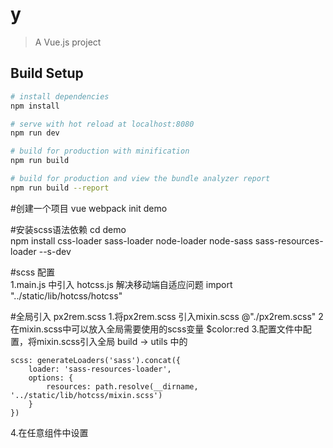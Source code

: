 # y

> A Vue.js project

## Build Setup

``` bash
# install dependencies
npm install

# serve with hot reload at localhost:8080
npm run dev

# build for production with minification
npm run build

# build for production and view the bundle analyzer report
npm run build --report
```
#创建一个项目
vue webpack init demo 

#安装scss语法依赖
cd demo  
npm install css-loader sass-loader node-loader node-sass sass-resources-loader  --s-dev 

#scss 配置  
1.main.js 中引入 hotcss.js 解决移动端自适应问题    import "../static/lib/hotcss/hotcss"

#全局引入  px2rem.scss
1.将px2rem.scss 引入mixin.scss   @"./px2rem.scss" 
2 在mixin.scss中可以放入全局需要使用的scss变量  $color:red
3.配置文件中配置，将mixin.scss引入全局  build -> utils 中的

    scss: generateLoaders('sass').concat({
        loader: 'sass-resources-loader',
        options: {
            resources: path.resolve(__dirname, '../static/lib/hotcss/mixin.scss') 
        }
    })

4.在任意组件中设置 <style lang="scss" scoped>  即可以使用scss语法

#清除默认样式 
1.在app.vue  中的 style 中引入 @import "../static/reset/reset.css";  

#配置路由
1.确保已经安装vue-router 没有下载 npm install vue-router --save
2. 在src 中创建文件夹 router  创建文件 index.js
3. index.js 中配置
        1> 引入Vue      import Vue form "vue"
        2> 引入 Router  import Router form "vue-router"
        3> 使用中间件    Vue.use(router)
        4>创建router实例并暴露出去
                export default new Router( {
                    routes:[
                        {path:"xxx",
                        component:xxx}
                    ]
                })
4.在main.js 中引入  import router from "./src/router" ,挂载到vue实例上

#模块化引入vuex
 1. npm install vuex --save -dev
 2. 在src中创建store文件夹 创建index.ja    state.js getters.js matution.js matution-type.js actions.js
 3. index.js 引入其他js文件 暴露出去index.js
        1> import  Vue form "vue"
        2> import Vuex form  "vuex"
           Vue.use(vuex)
           export default  new Vuex.store({
               state,
               getters,
               matutions,
               actions
           })

 4. main.js引入store 挂载到vue的实例上
#封装自己的ajax
 1.在src文件中创建api文件夹  
       子文件 index.js      封装所有接口
       子文件  req-url.js   放置所有接口请求地址
       子文件  ajax.js      封装自己的ajax
       
For a detailed explanation on how things work, check out the [guide](http://vuejs-templates.github.io/webpack/) and [docs for vue-loader](http://vuejs.github.io/vue-loader).
